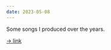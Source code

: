 ```yaml
---
date: 2023-05-08
---
```

Some songs I produced over the years.

[-> link](https://drive.google.com/drive/folders/1oKpwfANtqSsVgSuaLFHdjAFrOXX4G0fp?usp=share_link)